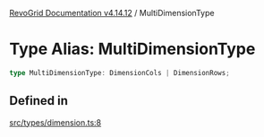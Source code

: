 [RevoGrid Documentation v4.14.12](README.md) / MultiDimensionType

# Type Alias: MultiDimensionType

```ts
type MultiDimensionType: DimensionCols | DimensionRows;
```

## Defined in

[src/types/dimension.ts:8](https://github.com/revolist/revogrid/blob/ee1081dbd910f211c490863a4b642535e5dce01e/src/types/dimension.ts#L8)
